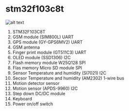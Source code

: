 # stm32f103c8t

![alt text](https://github.com/OlegDemk/stm32f103c8t/blob/master/20210217_151044.jpg)


1. STM32F103C8T
2. GSM module (SIM800L)                           UART
3. GPS module (GY-GPS6MV2)                        UART
4. GSM antenna
5. Finger print module (GT511C3)                  UART 
6. OLED module  (SSD1306)                         I2C
7. Flash memory module W25Q128                    SPI
8. Flas memory Micro SD module                    SPI
9. Sensor Temperature and humidity (SI7021)       I2C
10. Secsor Temperature and humidity (AM2302)       1-wire bus
11. Motion detector sensor                        
12. Motion sensor (APDS-9960)                     I2C
13. Step down DC/DC module
14. Keyboard
15. Power on/off switch
